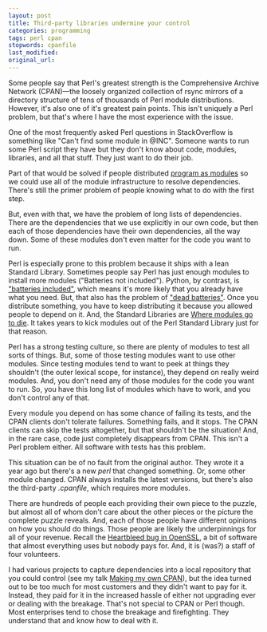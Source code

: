 ```yaml
---
layout: post
title: Third-party libraries undermine your control
categories: programming
tags: perl cpan
stopwords: cpanfile
last_modified:
original_url:
---
```


Some people say that Perl's greatest strength is the Comprehensive Archive Network (CPAN)—the loosely organized collection of rsync mirrors of a directory structure of tens of thousands of Perl module distributions. However, it's also one of it's greatest pain points. This isn't uniquely a Perl problem, but that's where I have the most experience with the issue.

One of the most frequently asked Perl questions in StackOverflow is something like "Can't find some module in @INC". Someone wants to run some Perl script they have but they don't know about code, modules, libraries, and all that stuff. They just want to do their job.

Part of that would be solved if people distributed [program as modules](https://www.drdobbs.com/scripts-as-modules/184416165) so we could use all of the module infrastructure to resolve dependencies. There's still the primer problem of people knowing what to do with the first step.

But, even with that, we have the problem of long lists of dependencies. There are the dependencies that we use explicitly in our own code, but then each of those dependencies have their own dependencies, all the way down. Some of these modules don't even matter for the code you want to run.

Perl is especially prone to this problem because it ships with a lean Standard Library. Sometimes people say Perl has just enough modules to install more modules ("Batteries not included"). Python, by contrast, is ["batteries included"](https://www.python.org/dev/peps/pep-0206/), which means it's more likely that you already have what you need. But, that also has the problem of ["dead batteries"](http://radar.oreilly.com/2013/10/dead-batteries-included.html). Once you distribute something, you have to keep distributing it because you allowed people to depend on it. And, the Standard Libraries are [Where modules go to die](http://www.leancrew.com/all-this/2012/04/where-modules-go-to-die/). It takes years to kick modules out of the Perl Standard Library just for that reason.

Perl has a strong testing culture, so there are plenty of modules to test all sorts of things. But, some of those testing modules want to use other modules. Since testing modules tend to want to peek at things they shouldn't (the outer lexical scope, for instance), they depend on really weird modules. And, you don't need any of those modules for the code you want to run. So, you have this long list of modules which have to work, and you don't control any of that.

Every module you depend on has some chance of failing its tests, and the CPAN clients don't tolerate failures. Something fails, and it stops. The CPAN clients can skip the tests altogether, but that shouldn't be the situation! And, in the rare case, code just completely disappears from CPAN. This isn't a Perl problem either. All software with tests has this problem.

This situation can be of no fault from the original author. They wrote it a year ago but there's a new *perl* that changed something. Or, some other module changed. CPAN always installs the latest versions, but there's also the third-party _.cpanfile_, which requires more modules.

There are hundreds of people each providing their own piece to the puzzle, but almost all of whom don't care about the other pieces or the picture the complete puzzle reveals. And, each of those people have different opinions on how you should do things. Those people are likely the underpinnings for all of your revenue. Recall the [Heartbleed bug in OpenSSL](https://heartbleed.com), a bit of software that almost everything uses but nobody pays for. And, it is (was?) a staff of four volunteers.

I had various projects to capture dependencies into a local repository that you could control (see my talk [Making my own CPAN](https://www.slideshare.net/brian_d_foy/mycpan-lapm-september-2007)), but the idea turned out to be too much for most customers and they didn't want to pay for it. Instead, they paid for it in the increased hassle of either not upgrading ever or dealing with the breakage. That's not special to CPAN or Perl though. Most enterprises tend to chose the breakage and firefighting. They understand that and know how to deal with it.

